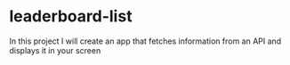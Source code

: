 # leaderboard-list
In this project I will create an app that fetches information from an API and displays it in your screen
